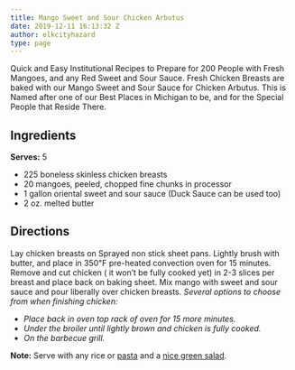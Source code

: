 ```yaml
---
title: Mango Sweet and Sour Chicken Arbutus
date: 2019-12-11 16:13:32 Z
author: elkcityhazard
type: page
---
```


Quick and Easy Institutional Recipes to Prepare for 200 People with Fresh Mangoes, and any Red Sweet and Sour Sauce. Fresh Chicken Breasts are baked with our Mango Sweet and Sour Sauce for Chicken Arbutus. This is Named after one of our Best Places in Michigan to be, and for the Special People that Reside There.

## Ingredients

**Serves:** 5

  * 225 boneless skinless chicken breasts
  * 20 mangoes, peeled, chopped fine chunks in processor
  * 1 gallon oriental sweet and sour sauce (Duck Sauce can be used too)
  * 2 oz. melted butter

## Directions

Lay chicken breasts on Sprayed non stick sheet pans. Lightly brush with butter, and place in 350&#8457; pre-heated convection oven for 15 minutes. Remove and cut chicken ( it won&#8217;t be fully cooked yet) in 2-3 slices per breast and place back on baking sheet. Mix mango with sweet and sour sauce and pour liberally over chicken breasts. _Several options to choose from when finishing chicken:_

  * _Place back in oven top rack of oven for 15 more minutes._
  * _Under the broiler until lightly brown and chicken is fully cooked._
  * _On the barbecue grill._

**Note:** Serve with any rice or <a href="/wordpress/chef-franks-seasoning-recipes/shrimp-and-angel-hair-pasta/" rel="noopener noreferrer" target="_blank">pasta</a> and a <a href="/wordpress/vegetables-and-salad-recipes/" rel="noopener noreferrer" target="_blank">nice green salad</a>.